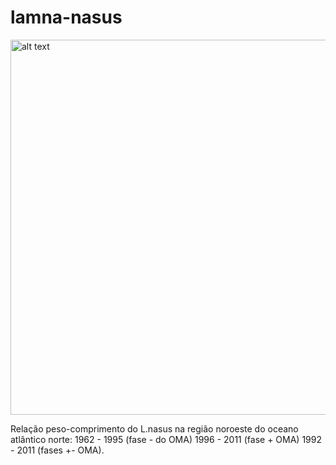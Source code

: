 # lamna-nasus

<img src="https://github.com/BSFernando/lamna-nasus/peso_comp.png" alt="alt text" width="600px">

Relação peso-comprimento do L.nasus na região noroeste do oceano atlântico norte:
  1962 - 1995 (fase - do OMA) 
  1996 - 2011 (fase + OMA)
  1992 - 2011 (fases +- OMA).
